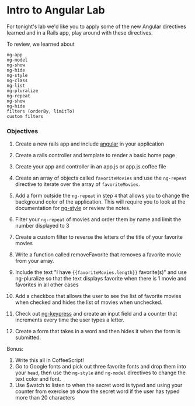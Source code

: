 # Intro to Angular Lab

For tonight's lab we'd like you to apply some of the new Angular directives learned and in a Rails app, play around with these directives.

To review, we learned about

```
ng-app
ng-model
ng-show
ng-hide
ng-style
ng-class
ng-list
ng-pluralize
ng-repeat
ng-show
ng-hide
filters (orderBy, limitTo)
custom filters
```

### Objectives

1. Create a new rails app and include [angular](https://angularjs.org/) in your application

1. Create a rails controller and template to render a basic home page

1. Create your app and controller in an app.js or app.js.coffee file

3. Create an array of objects called `favoriteMovies` and use the `ng-repeat` directive to iterate over the array of `favoriteMovies`.

5. Add a form outside the `ng-repeat` in step `4` that allows you to change the background color of the application. This will require you to look at the documentation for [ng-style](https://docs.angularjs.org/api/ng/directive/ngStyle) or review the notes.

7. Filter your `ng-repeat` of movies and order them by name and limit the number displayed to 3

6. Create a custom filter to reverse the letters of the title of your favorite movies

7. Write a function called removeFavorite that removes a favorite movie from your array.

7. Include the text "I have `{{favoriteMovies.length}}` favorite(s)" and use ng-pluralize so that the text displays favorite when there is 1 movie and favorites in all other cases

8. Add a checkbox that allows the user to see the list of favorite movies when checked and hides the list of movies when unchecked.

9. Check out [ng-keypress](https://docs.angularjs.org/api/ng/directive/ngKeypress) and create an input field and a counter that increments every time the user types a letter.

11. Create a form that takes in a word and then hides it when the form is submitted.

Bonus:

1. Write this all in CoffeeScript!
3. Go to Google fonts and pick out three favorite fonts and drop them into your `head`, then use the `ng-style` and `ng-model` directives to change the text color and font.
4. Use $watch to listen to when the secret word is typed and using your counter from exercise `10` show the secret word if the user has typed more than 20 characters




